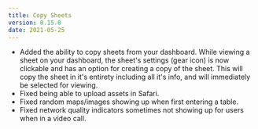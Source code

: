 ```yaml
---
title: Copy Sheets
version: 0.15.0
date: 2021-05-25
---
```


- Added the ability to copy sheets from your dashboard. While viewing a sheet on your dashboard, the sheet's settings (gear icon) is now clickable and has an option for creating a copy of the sheet. This will copy the sheet in it's entirety including all it's info, and will immediately be selected for viewing.
- Fixed being able to upload assets in Safari.
- Fixed random maps/images showing up when first entering a table.
- Fixed network quality indicators sometimes not showing up for users when in a video call.
